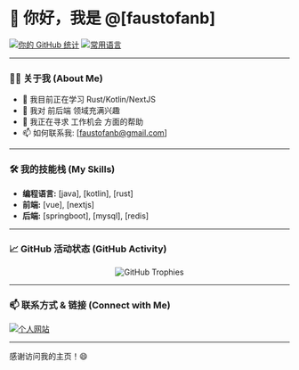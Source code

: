 # 👋 你好，我是 @[faustofanb]

[![你的 GitHub 统计](https://github-readme-stats.vercel.app/api?username=faustofanb&show_icons=true&theme=radical&count_private=true)](https://github.com/anuraghazra/github-readme-stats)
[![常用语言](https://github-readme-stats.vercel.app/api/top-langs/?username=faustofanb&layout=compact&theme=radical)](https://github.com/anuraghazra/github-readme-stats)

---

### 👨‍💻 关于我 (About Me)

*   🔭 我目前正在学习 Rust/Kotlin/NextJS
*   🌱 我对 前后端 领域充满兴趣
*   🤔 我正在寻求 工作机会 方面的帮助
*   📫 如何联系我: [faustofanb@gmail.com]

---

### 🛠️ 我的技能栈 (My Skills)

*   **编程语言:** [java], [kotlin], [rust]
*   **前端:** [vue], [nextjs]
*   **后端:** [springboot], [mysql], [redis]

<!--
<p align="left">
  <img src="https://img.shields.io/badge/JavaScript-F7DF1E?style=for-the-badge&logo=javascript&logoColor=black" alt="JavaScript">
  <img src="https://img.shields.io/badge/React-61DAFB?style=for-the-badge&logo=react&logoColor=black" alt="React">
  <img src="https://img.shields.io/badge/Node.js-339933?style=for-the-badge&logo=nodedotjs&logoColor=white" alt="Nodejs">
  <img src="https://img.shields.io/badge/Python-3776AB?style=for-the-badge&logo=python&logoColor=white" alt="Python">
</p>
-->

---

### 📈 GitHub 活动状态 (GitHub Activity)

<p align="center">
  <img src="https://github-profile-trophy.vercel.app/?username=faustofanb&theme=radical&row=1&column=7" alt="GitHub Trophies">
</p>

---

### 📫 联系方式 & 链接 (Connect with Me)

<p align="left">
<a href="[https://faustofanb.github.io/blog/]" target="blank"><img align="center" src="https://img.shields.io/badge/Website-green?style=for-the-badge&logo=firefoxbrowser&logoColor=white" alt="个人网站"/></a>
</p>

---

感谢访问我的主页！😄
